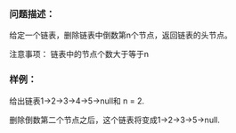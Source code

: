 ### 问题描述：
给定一个链表，删除链表中倒数第n个节点，返回链表的头节点。

注意事项：
链表中的节点个数大于等于n

### 样例：
给出链表1->2->3->4->5->null和 n = 2.

删除倒数第二个节点之后，这个链表将变成1->2->3->5->null.